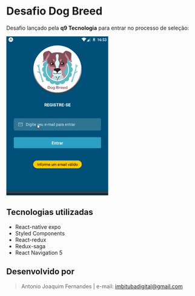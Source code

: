 # Desafio Dog Breed

Desafio lançado pela **q9 Tecnologia** para entrar no processo de seleção:

![](/assets/images/dog_breed.gif)

## Tecnologias utilizadas


- React-native expo
- Styled Components
- React-redux
- Redux-saga
- React Navigation 5

## Desenvolvido por

> Antonio Joaquim Fernandes | e-mail: imbitubadigital@gmail.com
